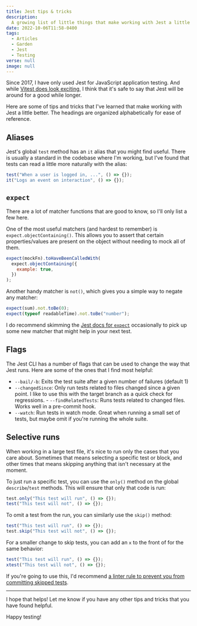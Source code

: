 ```yaml
---
title: Jest tips & tricks
description:
  A growing list of little things that make working with Jest a little better
date: 2022-10-06T11:58-0400
tags:
  - Articles
  - Garden
  - Jest
  - Testing
verse: null
image: null
---
```


Since 2017, I have only used Jest for JavaScript application testing. And while
[Vitest does look exciting](https://vitest.dev/), I think that it's safe to say
that Jest will be around for a good while longer.

Here are some of tips and tricks that I've learned that make working with Jest a
little better. The headings are organized alphabetically for ease of reference.

## Aliases

Jest's global `test` method has an `it` alias that you might find useful. There
is usually a standard in the codebase where I'm working, but I've found that
tests can read a little more naturally with the alias:

```js
test("When a user is logged in, ...", () => {});
it("Logs an event on interaction", () => {});
```

## `expect`

There are a lot of matcher functions that are good to know, so I'll only list a
few here.

One of the most useful matchers (and hardest to remember) is
`expect.objectContaining()`. This allows you to assert that certain
properties/values are present on the object without needing to mock all of them.

```js
expect(mockFn).toHaveBeenCalledWith(
  expect.objectContaining({
    example: true,
  })
);
```

Another handy matcher is `not()`, which gives you a simple way to negate any
matcher:

```js
expect(sum).not.toBe(0);
expect(typeof readableTime).not.toBe("number");
```

I do recommend skimming the
[Jest docs for `expect`](https://jestjs.io/docs/expect) occasionally to pick up
some new matcher that might help in your next test.

## Flags

The Jest CLI has a number of flags that can be used to change the way that Jest
runs. Here are some of the ones that I find most helpful:

- `--bail/-b`: Exits the test suite after a given number of failures (default 1)
- `--changedSince`: Only run tests related to files changed since a given point.
  I like to use this with the target branch as a quick check for regressions. -﻿
  `--findRelatedTests`: Runs tests related to changed files. Works well in a
  pre-commit hook.
- `--watch`: Run tests in watch mode. Great when running a small set of tests,
  but maybe omit if you're running the whole suite.

## Selective runs

When working in a large test file, it's nice to run only the cases that you care
about. Sometimes that means selecting a specific test or block, and other times
that means skipping anything that isn't necessary at the moment.

To just run a specific test, you can use the `only()` method on the global
`describe`/`test` methods. This will ensure that only that code is run:

```js
test.only("This test will run", () => {});
test("This test will not", () => {});
```

To omit a test from the run, you can similarly use the `skip()` method:

```js
test("This test will run", () => {});
test.skip("This test will not", () => {});
```

For a smaller change to skip tests, you can add an `x` to the front of for the
same behavior:

```js
test("This test will run", () => {});
xtest("This test will not", () => {});
```

If you're going to use this, I'd recommend
[a linter rule to prevent you from committing skipped tests](https://github.com/jest-community/eslint-plugin-jest/blob/main/docs/rules/no-disabled-tests.md).

---

I hope that helps! Let me know if you have any other tips and tricks that you
have found helpful.

Happy testing!
